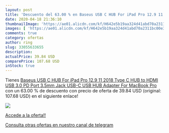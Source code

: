 ```yaml
---
layout: post
title: 'Descuento del 63.00 % en Baseus USB C HUB For iPad Pro 12.9 11 20'
date: 2020-04-18 21:36:10
thumbnailImage: 'https://ae01.alicdn.com/kf/H642e5b19aa324d41abd70a2311bc00e3X/Baseus-USB-C-HUB-For-iPad-Pro-12-9-11-2018-Type-C-HUB-to-HDMI.jpg_350x350._SL200_.jpg'
images: [ 'https://ae01.alicdn.com/kf/H642e5b19aa324d41abd70a2311bc00e3X/Baseus-USB-C-HUB-For-iPad-Pro-12-9-11-2018-Type-C-HUB-to-HDMI.jpg_350x350._SL200_.jpg' ]
comments: true
category: ofertas
author: ring
slug: 33055633655
description:
actualPrice: 39.84 USD
comparePrice: 107.68 USD
inStock: true
---
```


Tienes [Baseus USB C HUB For iPad Pro 12.9 11 2018 Type C HUB to HDMI USB 3.0 PD Port 3.5mm Jack USB-C USB HUB Adapter For MacBook Pro](https://www.amazon.com/dp/33055633655/?tag=redken08-20) con un 63.00 % de descuento con precio de oferta de 39.84 USD (original: 107.68 USD) en el siguiente enlace!

[![](https://ae01.alicdn.com/kf/H642e5b19aa324d41abd70a2311bc00e3X/Baseus-USB-C-HUB-For-iPad-Pro-12-9-11-2018-Type-C-HUB-to-HDMI.jpg_350x350._SL200_.jpg)](https://www.amazon.com/dp/33055633655/?tag=redken08-20)

[Accede a la oferta!!](https://www.amazon.com/dp/33055633655/?tag=redken08-20)

[Consulta otras ofertas en nuestro canal de telegram](https://t.me/s/ofertas25)
